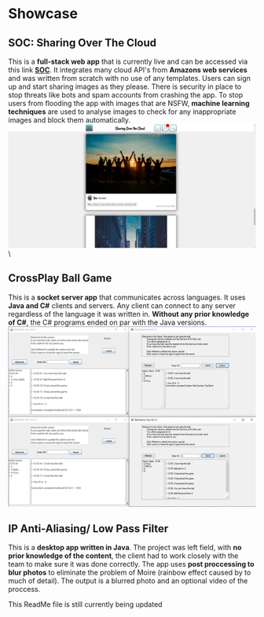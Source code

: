 # Showcase
## SOC: Sharing Over The Cloud
This is a **full-stack web app** that is currently live and can be accessed via this link **[SOC](http://ec2-3-9-176-86.eu-west-2.compute.amazonaws.com/SOC/)**. It integrates many cloud API's from **Amazons web services** and was written from scratch with no use of any templates. Users can sign up and start sharing images as they please.  There is security in place to stop threats like bots and spam accounts from crashing the app. To stop users from flooding the app with images that are NSFW, **machine learning techniques** are used to analyse images to check for any inappropriate images and block them automatically.
![SOC app home page](https://github.com/SamAbley/Showcase/blob/master/ReadME%20Images/SOC/Home%20page.png?raw=true)
\

## CrossPlay Ball Game
This is a **socket server app** that communicates across languages. It uses **Java and C#** clients and servers. Any client can connect to any server regardless of the language it was written in. **Without any prior knowledge of C#**, the C# programs ended on par with the Java versions.
![Clients in a game](https://github.com/SamAbley/Showcase/blob/master/ReadME%20Images/Crossplay%20game/Game.png?raw=true)

## IP Anti-Aliasing/ Low Pass Filter
This is a **desktop app written in Java**. The project was left field, with **no prior knowledge of the content**, the client had to work closely with the team to make sure it was done correctly. The app uses **post proccessing to blur photos** to eliminate the problem of Moire (rainbow effect caused by to much of detail). The output is a blurred photo and an optional video of the proccess. 


This ReadMe file is still currently being updated

